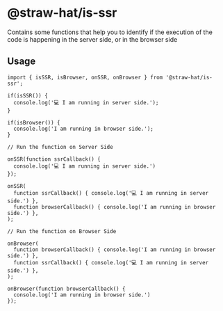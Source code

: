 # @straw-hat/is-ssr

Contains some functions that help you to identify if the execution of the code
is happening in the server side, or in the browser side

## Usage

```tsx
import { isSSR, isBrowser, onSSR, onBrowser } from '@straw-hat/is-ssr';

if(isSSR()) {
  console.log('💻 I am running in server side.');
}

if(isBrowser()) {
  console.log('I am running in browser side.');
}

// Run the function on Server Side

onSSR(function ssrCallback() {
  console.log('💻 I am running in server side.')
});

onSSR(
  function ssrCallback() { console.log('💻 I am running in server side.') },
  function browserCallback() { console.log('I am running in browser side.') },
);

// Run the function on Browser Side

onBrowser(
  function browserCallback() { console.log('I am running in browser side.') },
  function ssrCallback() { console.log('💻 I am running in server side.') },
);

onBrowser(function browserCallback() {
  console.log('I am running in browser side.')
});
```
